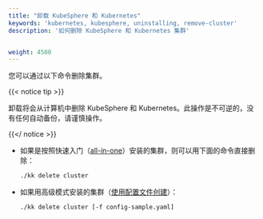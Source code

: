 ```yaml
---
title: "卸载 KubeSphere 和 Kubernetes"
keywords: 'kubernetes, kubesphere, uninstalling, remove-cluster'
description: '如何删除 KubeSphere 和 Kubernetes 集群'


weight: 4500
---
```


您可以通过以下命令删除集群。

{{< notice tip >}}

卸载将会从计算机中删除 KubeSphere 和 Kubernetes。此操作是不可逆的，没有任何自动备份，请谨慎操作。

{{</ notice >}}

- 如果是按照快速入门（[all-in-one](../../quick-start/all-in-one-on-linux/)）安装的集群，则可以用下面的命令直接删除：

    ```bash
    ./kk delete cluster
    ```

- 如果用高级模式安装的集群（[使用配置文件创建](../introduction/multioverview/)）：

    ```bash
    ./kk delete cluster [-f config-sample.yaml]
    ```
